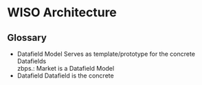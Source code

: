 # WISO Architecture

## Glossary

- Datafield Model
  Serves as template/prototype for the concrete Datafields  
  zbps.: Market is a Datafield Model
- Datafield
  Datafield is the concrete

